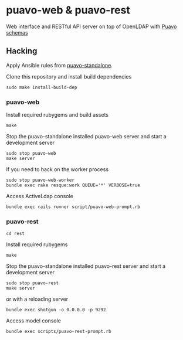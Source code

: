 
# puavo-web & puavo-rest

Web interface and RESTful API server on top of OpenLDAP with [Puavo
schemas](https://github.com/puavo-org/puavo-ds)

## Hacking


Apply Ansible rules from [puavo-standalone](https://github.com/puavo-org/puavo-standalone).


Clone this repository and install build dependencies

    sudo make install-build-dep

### puavo-web

Install required rubygems and build assets

    make

Stop the puavo-standalone installed puavo-web server and start a development
server

    sudo stop puavo-web
    make server

If you need to hack on the worker process

    sudo stop puavo-web-worker
    bundle exec rake resque:work QUEUE='*' VERBOSE=true

Access ActiveLdap console

    bundle exec rails runner script/puavo-web-prompt.rb

### puavo-rest

    cd rest

Install required rubygems

    make

Stop the puavo-standalone installed puavo-rest server and start a development
server

    sudo stop puavo-rest
    make server

or with a reloading server

    bundle exec shotgun -o 0.0.0.0 -p 9292

Access model console

    bundle exec scripts/puavo-rest-prompt.rb

